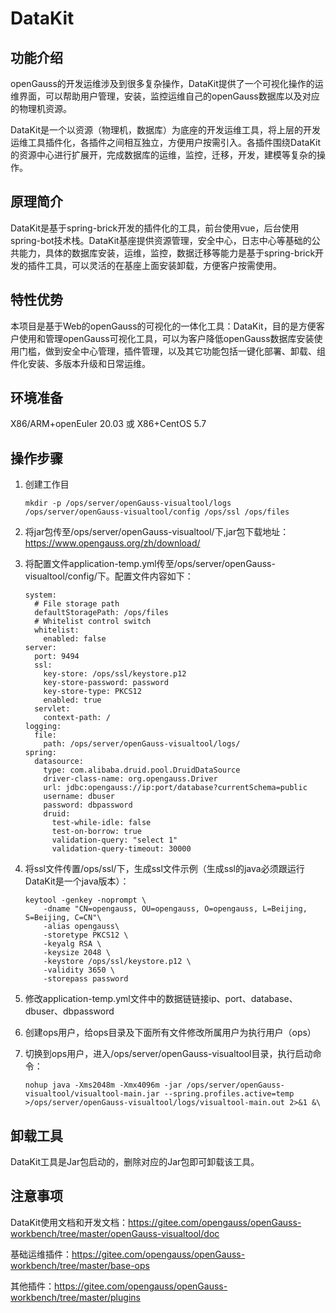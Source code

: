 # DataKit

## 功能介绍

openGauss的开发运维涉及到很多复杂操作，DataKit提供了一个可视化操作的运维界面，可以帮助用户管理，安装，监控运维自己的openGauss数据库以及对应的物理机资源。

DataKit是一个以资源（物理机，数据库）为底座的开发运维工具，将上层的开发运维工具插件化，各插件之间相互独立，方便用户按需引入。各插件围绕DataKit的资源中心进行扩展开，完成数据库的运维，监控，迁移，开发，建模等复杂的操作。

## 原理简介

DataKit是基于spring-brick开发的插件化的工具，前台使用vue，后台使用spring-bot技术栈。DataKit基座提供资源管理，安全中心，日志中心等基础的公共能力，具体的数据库安装，运维，监控，数据迁移等能力是基于spring-brick开发的插件工具，可以灵活的在基座上面安装卸载，方便客户按需使用。

## 特性优势

本项目是基于Web的openGauss的可视化的一体化工具：DataKit，目的是方便客户使用和管理openGauss可视化工具，可以为客户降低openGauss数据库安装使用门槛，做到安全中心管理，插件管理，以及其它功能包括一键化部署、卸载、组件化安装、多版本升级和日常运维。

## 环境准备

X86/ARM+openEuler 20.03 或 X86+CentOS 5.7

## 操作步骤

1.  创建工作目

    ```
    mkdir -p /ops/server/openGauss-visualtool/logs /ops/server/openGauss-visualtool/config /ops/ssl /ops/files
    ```
    
1.  将jar包传至/ops/server/openGauss-visualtool/下,jar包下载地址：https://www.opengauss.org/zh/download/

3. 将配置文件application-temp.yml传至/ops/server/openGauss-visualtool/config/下。配置文件内容如下：

   ```
   system:
     # File storage path
     defaultStoragePath: /ops/files
     # Whitelist control switch
     whitelist:
       enabled: false
   server:
     port: 9494
     ssl:
       key-store: /ops/ssl/keystore.p12
       key-store-password: password
       key-store-type: PKCS12
       enabled: true
     servlet:
       context-path: /
   logging:
     file:
       path: /ops/server/openGauss-visualtool/logs/
   spring:
     datasource:
       type: com.alibaba.druid.pool.DruidDataSource
       driver-class-name: org.opengauss.Driver
       url: jdbc:opengauss://ip:port/database?currentSchema=public
       username: dbuser
       password: dbpassword
       druid:
         test-while-idle: false
         test-on-borrow: true
         validation-query: "select 1"
         validation-query-timeout: 30000
   ```

4. 将ssl文件传置/ops/ssl/下，生成ssl文件示例（生成ssl的java必须跟运行DataKit是一个java版本）：

   ```
   keytool -genkey -noprompt \
       -dname "CN=opengauss, OU=opengauss, O=opengauss, L=Beijing, S=Beijing, C=CN"\
       -alias opengauss\
       -storetype PKCS12 \
       -keyalg RSA \
       -keysize 2048 \
       -keystore /ops/ssl/keystore.p12 \
       -validity 3650 \
       -storepass password
   ```

   

2.  修改application-temp.yml文件中的数据链链接ip、port、database、dbuser、dbpassword

2.  创建ops用户，给ops目录及下面所有文件修改所属用户为执行用户（ops）

7. 切换到ops用户，进入/ops/server/openGauss-visualtool目录，执行启动命令：

   ```
   nohup java -Xms2048m -Xmx4096m -jar /ops/server/openGauss-visualtool/visualtool-main.jar --spring.profiles.active=temp >/ops/server/openGauss-visualtool/logs/visualtool-main.out 2>&1 &\
   ```


## 卸载工具

DataKit工具是Jar包启动的，删除对应的Jar包即可卸载该工具。

## 注意事项



DataKit使用文档和开发文档：https://gitee.com/opengauss/openGauss-workbench/tree/master/openGauss-visualtool/doc

基础运维插件：https://gitee.com/opengauss/openGauss-workbench/tree/master/base-ops

其他插件：https://gitee.com/opengauss/openGauss-workbench/tree/master/plugins

